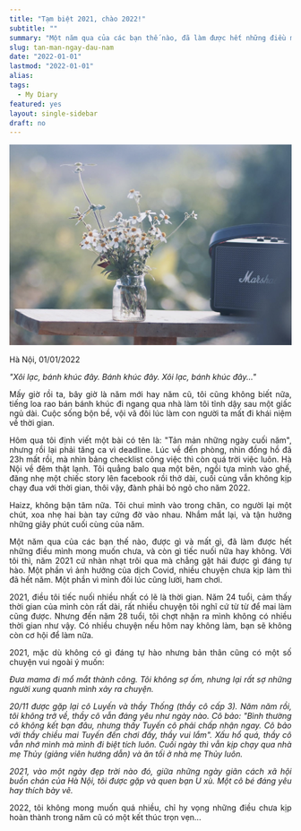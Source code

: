 ```yaml
---
title: "Tạm biệt 2021, chào 2022!"
subtitle: ""
summary: "Một năm qua của các bạn thế nào, đã làm được hết những điều mình mong muốn chưa, và còn gì tiếc nuối nữa hay không."
slug: tan-man-ngay-dau-nam
date: "2022-01-01"
lastmod: "2022-01-01"
alias:
tags:
  - My Diary
featured: yes
layout: single-sidebar
draft: no
---
```


<p style = "text-align: center"><img src="./featured.jpg"></p>

<p style = "text-align: justify">Hà Nội, 01/01/2022</p>

<p style = "text-align: justify"><i>"Xôi lạc, bánh khúc đây. Bánh khúc đây. Xôi lạc, bánh khúc đây..."</i></p>

<p style = "text-align: justify">Mấy giờ rồi ta, bây giờ là năm mới hay năm cũ, tôi cũng không biết nữa, tiếng loa rao bán bánh khúc đi ngang qua nhà làm tôi tỉnh dậy sau một giấc ngủ dài. Cuộc sống bộn bề, vội vã đôi lúc làm con người ta mất đi khái niệm về thời gian.</p>

<p style = "text-align: justify">Hôm qua tôi định viết một bài có tên là: "Tản mản những ngày cuối năm", nhưng rồi lại phải tăng ca vì deadline. Lúc về đến phòng, nhìn đồng hồ đã 23h mất rồi, mà nhìn bảng checklist công việc thì còn quá trời việc luôn. Hà Nội về đêm thật lạnh. Tôi quẳng balo qua một bên, ngồi tựa mình vào ghế, đăng nhẹ một chiếc story lên facebook rồi thở dài, cuối cùng vẫn không kịp chạy đua với thời gian, thôi vậy, đành phải bỏ ngỏ cho năm 2022.</p>

<p style = "text-align: justify">Haizz, không bận tâm nữa. Tôi chui mình vào trong chăn, co người lại một chút, xoa nhẹ hai bàn tay cứng đờ vào nhau. Nhắm mắt lại, và tận hưởng những giây phút cuối cùng của năm.</p>

<p style = "text-align: justify">Một năm qua của các bạn thế nào, được gì và mất gì, đã làm được hết những điều mình mong muốn chưa, và còn gì tiếc nuối nữa hay không. Với tôi thì, năm 2021 cứ nhàn nhạt trôi qua mà chẳng gặt hái được gì đáng tự hào. Một phần vì ảnh hưởng của dịch Covid, nhiều chuyện chưa kịp làm thì đã hết năm. Một phần vì mình đôi lúc cũng lười, ham chơi.</p>

<p style = "text-align: justify">2021, điều tôi tiếc nuối nhiều nhất có lẽ là thời gian. Năm 24 tuổi, cảm thấy thời gian của mình còn rất dài, rất nhiều chuyện tôi nghĩ cứ từ từ để mai làm cũng được. Nhưng đến năm 28 tuổi, tôi chợt nhận ra mình không có nhiều thời gian như vậy. Có nhiều chuyện nếu hôm nay không làm, bạn sẽ không còn cơ hội để làm nữa.</p>

<p style = "text-align: justify">2021, mặc dù không có gì đáng tự hào nhưng bản thân cũng có một số chuyện vui ngoài ý muốn:</p>
 
<p style = "text-align: justify"><i>Đưa mama đi mổ mắt thành công. Tôi không sợ ốm, nhưng lại rất sợ những người xung quanh mình xảy ra chuyện.</i></p>

<p style = "text-align: justify"><i>20/11 được gặp lại cô Luyến và thầy Thống (thầy cô cấp 3). Năm năm rồi, tôi không trở về, thầy cô vẫn đáng yêu như ngày nào. Cô bảo: "Bình thường cô không kết bạn đâu, nhưng thấy Tuyến cô phải chấp nhận ngay. Cô bảo với thầy chiều mai Tuyến đến chơi đấy, thầy vui lắm". Xấu hổ quá, thầy cô vẫn nhớ mình mà mình đi biệt tích luôn. Cuối ngày thì vẫn kịp chạy qua nhà mẹ Thủy (giảng viên hướng dẫn) và ăn tối ở nhà mẹ Thủy luôn.</i></p>

<p style = "text-align: justify"><i>2021, vào một ngày đẹp trời nào đó, giữa những ngày giãn cách xã hội buồn chán của Hà Nội, tôi được gặp và quen bạn U xù. Một cô bé đáng yêu hay thích bày vẽ.</i></p>

<p style = "text-align: justify">2022, tôi không mong muốn quá nhiều, chỉ hy vọng những điều chưa kịp hoàn thành trong năm cũ có một kết thúc trọn vẹn...</p>
